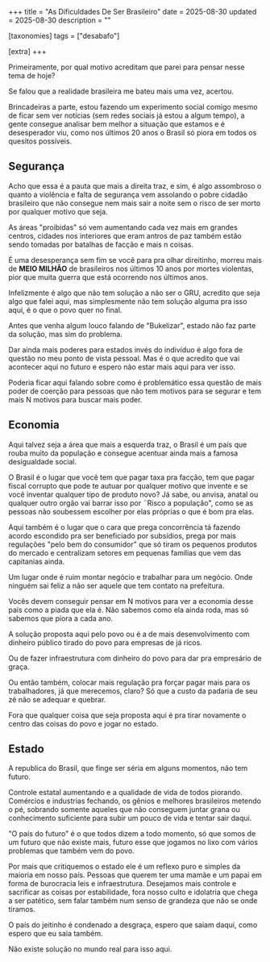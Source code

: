 +++
title = "As Dificuldades De Ser Brasileiro"
date = 2025-08-30
updated = 2025-08-30
description = ""

[taxonomies]
tags = ["desabafo"]

[extra]
+++

Primeiramente, por qual motivo acreditam que parei para pensar nesse tema de hoje?

Se falou que a realidade brasileira me bateu mais uma vez, acertou.

Brincadeiras a parte, estou fazendo um experimento social comigo mesmo de ficar sem ver notícias (sem redes sociais já estou a algum tempo), a gente consegue analisar bem melhor a situação que estamos e é desesperador viu, como nos últimos 20 anos o Brasil só piora em todos os quesitos possíveis.

## Segurança

Acho que essa é a pauta que mais a direita traz, e sim, é algo assombroso o quanto a violência e falta de segurança vem assolando o pobre cidadão brasileiro que não consegue nem mais sair a noite sem o risco de ser morto por qualquer motivo que seja.

As áreas "proibidas" só vem aumentando cada vez mais em grandes centros, cidades nos interiores que eram antros de paz também estão sendo tomadas por batalhas de facção e mais n coisas.

É uma desesperança sem fim se você para pra olhar direitinho, morreu mais de **MEIO MILHÃO** de brasileiros nos últimos 10 anos por mortes violentas, pior que muita guerra que está ocorrendo nos últimos anos.

Infelizmente é algo que não tem solução a não ser o GRU, acredito que seja algo que falei aqui, mas simplesmente não tem solução alguma pra isso aqui, é o que o povo quer no final.

Antes que venha algum louco falando de "Bukelizar", estado não faz parte da solução, mas sim do problema.

Dar ainda mais poderes para estados invés do indivíduo é algo fora de questão no meu ponto de vista pessoal. Mas é o que acredito que vai acontecer aqui no futuro e espero não estar mais aqui para ver isso.

Poderia ficar aqui falando sobre como é problemático essa questão de mais poder de coerção para pessoas que não tem motivos para se segurar e tem mais N motivos para buscar mais poder.

## Economia

Aqui talvez seja a área que mais a esquerda traz, o Brasil é um país que rouba muito da população e consegue acentuar ainda mais a famosa desigualdade social.

O Brasil é o lugar que você tem que pagar taxa pra facção, tem que pagar fiscal corrupto que pode te autuar por qualquer motivo que invente e se você inventar qualquer tipo de produto novo? Já sabe, ou anvisa, anatal ou qualquer outro orgão vai barrar isso por ¨Risco a população", como se as pessoas não soubessem escolher por elas próprias o que é bom pra elas.

Aqui também é o lugar que o cara que prega concorrência tá fazendo acordo escondido pra ser beneficiado por subsídios, prega por mais regulações "pelo bem do consumidor" que só tiram os pequenos produtos do mercado e centralizam setores em pequenas famílias que vem das capitanias ainda.

Um lugar onde é ruim montar negócio e trabalhar para um negócio. Onde ninguém sai feliz a não ser aquele que tem contato na prefeitura.

Vocês devem conseguir pensar em N motivos para ver a economia desse país como a piada que ela é. Não sabemos como ela ainda roda, mas só sabemos que piora a cada ano.

A solução proposta aqui pelo povo ou é a de mais desenvolvimento com dinheiro público tirado do povo para empresas de já ricos.

Ou de fazer infraestrutura com dinheiro do povo para dar pra empresário de graça.

Ou então também, colocar mais regulação pra forçar pagar mais para os trabalhadores, já que merecemos, claro? Só que a custo da padaria de seu zé não se adequar e quebrar.

Fora que qualquer coisa que seja proposta aqui é pra tirar novamente o centro das coisas do povo e jogar no estado.

## Estado

A republica do Brasil, que finge ser séria em alguns momentos, não tem futuro.

Controle estatal aumentando e a qualidade de vida de todos piorando. Comércios e industrias fechando, os gênios e melhores brasileiros metendo o pé, sobrando somente aqueles que não conseguem juntar grana ou conhecimento suficiente para subir um pouco de vida e tentar sair daqui.

"O país do futuro" é o que todos dizem a todo momento, só que somos de um futuro que não existe mais, futuro esse que jogamos no lixo com vários problemas que também vem do povo.

Por mais que critiquemos o estado ele é um reflexo puro e simples da maioria em nosso país. Pessoas que querem ter uma mamãe e um papai em forma de burocracia leis e infraestrutura. Desejamos mais controle e sacrificar as coisas por estabilidade, fora nosso culto e idolatria que chega a ser patético, sem falar também num senso de grandeza que não se onde tiramos.

O país do jeitinho é condenado a desgraça, espero que saiam daqui, como espero que eu saia também.

Não existe solução no mundo real para isso aqui.
